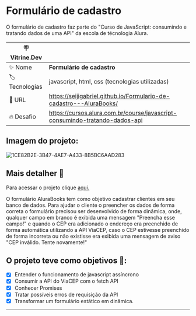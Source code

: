 # Formulário de cadastro

O formulário de cadastro faz parte do "Curso de
JavaScript: consumindo e tratando dados de uma API" da escola de técnologia Alura.

| :placard: Vitrine.Dev |     |
| -------------  | --- |
| :sparkles: Nome        | **Formulário de cadastro**
| :label: Tecnologias | javascript, html, css (tecnologias utilizadas)
| :rocket: URL         | https://seijigabriel.github.io/Formulario-de-cadastro---AluraBooks/
| :fire: Desafio     | https://cursos.alura.com.br/course/javascript-consumindo-tratando-dados-api

## Imagem do projeto:

![1CE82B2E-3B47-4AE7-A433-8B5BC6AAD283](https://user-images.githubusercontent.com/104286173/207718930-7fdc0006-bda0-4b37-861a-dfa7d678b9ae.png#vitrinedev)

## Mais detalher 📏
Para acessar o projeto clique <a href="https://seijigabriel.github.io/Formulario-de-cadastro---AluraBooks/">aqui.</a>

O formulário AluraBooks tem como objetivo cadastrar clientes em seu banco de dados. Para ajudar o cliente o preencher os dados de forma correta o formulário precisou ser desenvolvido de forma dinâmica, onde, qualquer campo em branco é exibida uma mensagem "Preencha esse campo!" e quando o CEP era adicionado o endereço era preenchido de forma automática utilizando a API ViaCEP, caso o CEP estivesse preenchido de forma incorreta ou não existisse era exibida uma mensagem de aviso "CEP inválido. Tente novamente!"

## O projeto teve como objetivos 🎯:

- [x] Entender o funcionamento de javascript assíncrono
- [x] Consumir a API do ViaCEP com o fetch API
- [x] Conhecer Promises
- [x] Tratar possíveis erros de requisição da API
- [x] Transformar um formulário estático em dinâmica.
_______________
